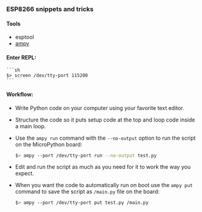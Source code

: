 ### ESP8266 snippets and tricks

#### Tools

* esptool
* [ampy](https://github.com/adafruit/ampy)


#### Enter REPL:

    ```sh
    $> screen /dev/tty-port 115200
    ```


#### Workflow:

* Write Python code on your computer using your favorite text editor.

* Structure the code so it puts setup code at the top and loop code inside a main loop.

* Use the `ampy run` command with the `--no-output` option to run the script on the MicroPython board:

    ```sh
    $> ampy --port /dev/tty-port run --no-output test.py
    ```

* Edit and run the script as much as you need for it to work the way you expect.

* When you want the code to automatically run on boot use the `ampy put` command to save the script as `/main.py` file on the board:

    ```sh
    $> ampy --port /dev/tty-port put test.py /main.py
    ```

